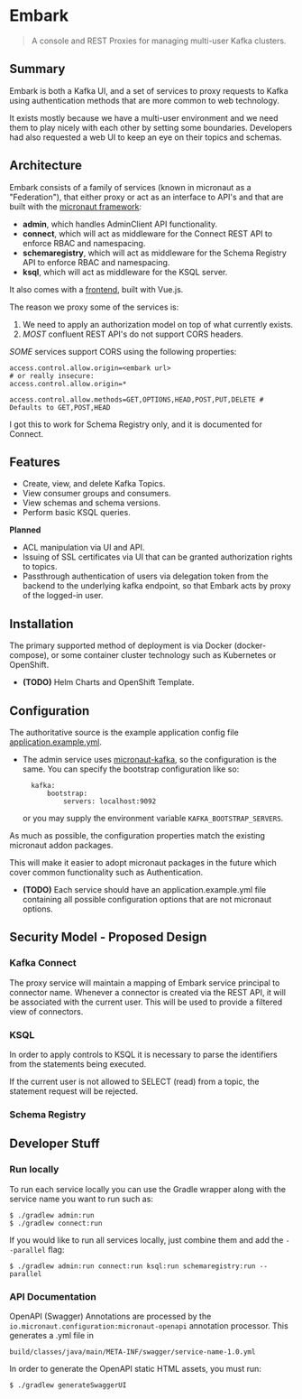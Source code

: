 # Embark #

> A console and REST Proxies for managing multi-user Kafka clusters.

## Summary ##

Embark is both a Kafka UI, and a set of services to proxy requests to Kafka using authentication methods that are more 
common to web technology.

It exists mostly because we have a multi-user environment and we need them to play nicely with each other by setting
some boundaries. Developers had also requested a web UI to keep an eye on their topics and schemas.

## Architecture ##

Embark consists of a family of services (known in micronaut as a "Federation"), 
that either proxy or act as an interface to API's 
and that are built with the [micronaut framework](https://micronaut.io/):

- **admin**, which handles AdminClient API functionality.
- **connect**, which will act as middleware for the Connect REST API to
  enforce RBAC and namespacing.
- **schemaregistry**, which will act as middleware for the Schema Registry
  API to enforce RBAC and namespacing.
- **ksql**, which will act as middleware for the KSQL server.

It also comes with a [frontend](frontend), built with Vue.js.

The reason we proxy some of the services is:

1. We need to apply an authorization model on top of what currently exists.
2. *MOST* confluent REST API's do not support CORS headers.

*SOME* services support CORS using the following properties:

    access.control.allow.origin=<embark url>
    # or really insecure:
    access.control.allow.origin=*
    
    access.control.allow.methods=GET,OPTIONS,HEAD,POST,PUT,DELETE # Defaults to GET,POST,HEAD

I got this to work for Schema Registry only, and it is documented for Connect.

## Features ##

- Create, view, and delete Kafka Topics.
- View consumer groups and consumers.
- View schemas and schema versions.
- Perform basic KSQL queries.

**Planned**

- ACL manipulation via UI and API.
- Issuing of SSL certificates via UI that can be granted authorization rights to topics.
- Passthrough authentication of users via delegation token from the backend to the underlying kafka endpoint, so that
  Embark acts by proxy of the logged-in user.

## Installation ##

The primary supported method of deployment is via Docker (docker-compose), or some container cluster technology such as 
Kubernetes or OpenShift.

- **(TODO)** Helm Charts and OpenShift Template.

## Configuration ##

The authoritative source is the example application config file [application.example.yml](application.example.yml).

- The admin service uses [micronaut-kafka](https://micronaut-projects.github.io/micronaut-kafka/latest/guide/), so
  the configuration is the same. You can specify the bootstrap configuration like so:   

        kafka:
            bootstrap:
                servers: localhost:9092

  or you may supply the environment variable `KAFKA_BOOTSTRAP_SERVERS`.


As much as possible, the configuration properties match the existing micronaut addon packages.

This will make it easier to adopt micronaut packages in the future which cover common functionality such as Authentication.

- **(TODO)** Each service should have an application.example.yml file containing all possible configuration options that
    are not micronaut options. 

## Security Model - Proposed Design ##

### Kafka Connect ###

The proxy service will maintain a mapping of Embark service principal to connector name.
Whenever a connector is created via the REST API, it will be associated with the current user.
This will be used to provide a filtered view of connectors.

### KSQL ###

In order to apply controls to KSQL it is necessary to parse the identifiers from the statements being executed.

If the current user is not allowed to SELECT (read) from a topic, the statement request will be rejected.

### Schema Registry ###



## Developer Stuff ##

### Run locally ###

To run each service locally you can use the Gradle wrapper along with the service name you want to run such as:

    $ ./gradlew admin:run
    $ ./gradlew connect:run
    
If you would like to run all services locally, just combine them and add the `--parallel` flag:

    $ ./gradlew admin:run connect:run ksql:run schemaregistry:run --parallel
    
### API Documentation ###

OpenAPI (Swagger) Annotations are processed by the `io.micronaut.configuration:micronaut-openapi` annotation processor.
This generates a .yml file in 

    build/classes/java/main/META-INF/swagger/service-name-1.0.yml

In order to generate the OpenAPI static HTML assets, you must run:

    $ ./gradlew generateSwaggerUI
    
